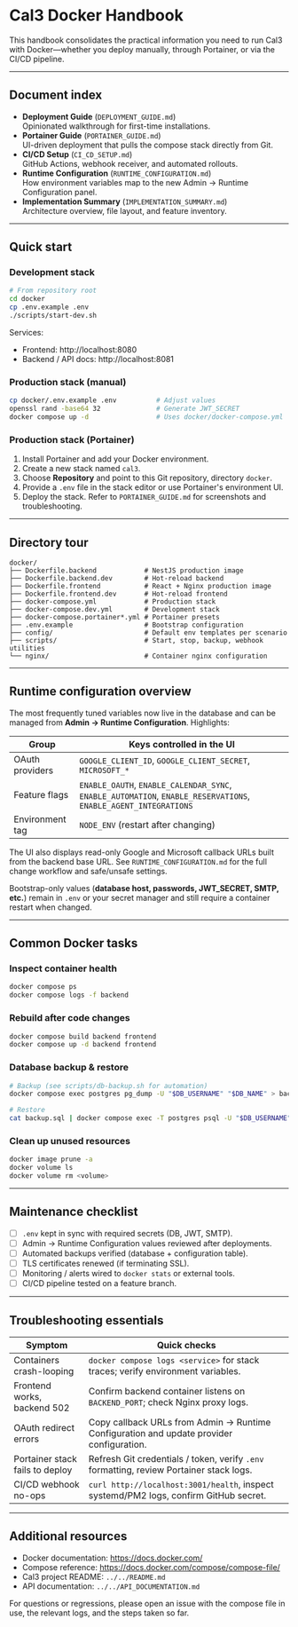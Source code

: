 # Cal3 Docker Handbook

This handbook consolidates the practical information you need to run Cal3 with
Docker—whether you deploy manually, through Portainer, or via the CI/CD
pipeline.

---

## Document index

- **Deployment Guide** (`DEPLOYMENT_GUIDE.md`)  
  Opinionated walkthrough for first-time installations.
- **Portainer Guide** (`PORTAINER_GUIDE.md`)  
  UI-driven deployment that pulls the compose stack directly from Git.
- **CI/CD Setup** (`CI_CD_SETUP.md`)  
  GitHub Actions, webhook receiver, and automated rollouts.
- **Runtime Configuration** (`RUNTIME_CONFIGURATION.md`)  
  How environment variables map to the new Admin → Runtime Configuration panel.
- **Implementation Summary** (`IMPLEMENTATION_SUMMARY.md`)  
  Architecture overview, file layout, and feature inventory.

---

## Quick start

### Development stack

```bash
# From repository root
cd docker
cp .env.example .env
./scripts/start-dev.sh
```

Services:

- Frontend: http://localhost:8080
- Backend / API docs: http://localhost:8081

### Production stack (manual)

```bash
cp docker/.env.example .env          # Adjust values
openssl rand -base64 32              # Generate JWT_SECRET
docker compose up -d                 # Uses docker/docker-compose.yml
```

### Production stack (Portainer)

1. Install Portainer and add your Docker environment.
2. Create a new stack named `cal3`.
3. Choose **Repository** and point to this Git repository, directory `docker`.
4. Provide a `.env` file in the stack editor or use Portainer's environment UI.
5. Deploy the stack. Refer to `PORTAINER_GUIDE.md` for screenshots and
   troubleshooting.

---

## Directory tour

```
docker/
├── Dockerfile.backend            # NestJS production image
├── Dockerfile.backend.dev        # Hot-reload backend
├── Dockerfile.frontend           # React + Nginx production image
├── Dockerfile.frontend.dev       # Hot-reload frontend
├── docker-compose.yml            # Production stack
├── docker-compose.dev.yml        # Development stack
├── docker-compose.portainer*.yml # Portainer presets
├── .env.example                  # Bootstrap configuration
├── config/                       # Default env templates per scenario
├── scripts/                      # Start, stop, backup, webhook utilities
└── nginx/                        # Container nginx configuration
```

---

## Runtime configuration overview

The most frequently tuned variables now live in the database and can be managed
from **Admin → Runtime Configuration**. Highlights:

| Group            | Keys controlled in the UI                                   |
|------------------|--------------------------------------------------------------|
| OAuth providers  | `GOOGLE_CLIENT_ID`, `GOOGLE_CLIENT_SECRET`, `MICROSOFT_*`    |
| Feature flags    | `ENABLE_OAUTH`, `ENABLE_CALENDAR_SYNC`, `ENABLE_AUTOMATION`, `ENABLE_RESERVATIONS`, `ENABLE_AGENT_INTEGRATIONS` |
| Environment tag  | `NODE_ENV` (restart after changing)                          |

The UI also displays read-only Google and Microsoft callback URLs built from
the backend base URL. See `RUNTIME_CONFIGURATION.md` for the full change
workflow and safe/unsafe settings.

Bootstrap-only values (**database host, passwords, JWT_SECRET, SMTP, etc.**)
remain in `.env` or your secret manager and still require a container restart
when changed.

---

## Common Docker tasks

### Inspect container health

```bash
docker compose ps
docker compose logs -f backend
```

### Rebuild after code changes

```bash
docker compose build backend frontend
docker compose up -d backend frontend
```

### Database backup & restore

```bash
# Backup (see scripts/db-backup.sh for automation)
docker compose exec postgres pg_dump -U "$DB_USERNAME" "$DB_NAME" > backup.sql

# Restore
cat backup.sql | docker compose exec -T postgres psql -U "$DB_USERNAME" "$DB_NAME"
```

### Clean up unused resources

```bash
docker image prune -a
docker volume ls
docker volume rm <volume>
```

---

## Maintenance checklist

- [ ] `.env` kept in sync with required secrets (DB, JWT, SMTP).
- [ ] Admin → Runtime Configuration values reviewed after deployments.
- [ ] Automated backups verified (database + configuration table).
- [ ] TLS certificates renewed (if terminating SSL).
- [ ] Monitoring / alerts wired to `docker stats` or external tools.
- [ ] CI/CD pipeline tested on a feature branch.

---

## Troubleshooting essentials

| Symptom | Quick checks |
|---------|--------------|
| Containers crash-looping | `docker compose logs <service>` for stack traces; verify environment variables. |
| Frontend works, backend 502 | Confirm backend container listens on `BACKEND_PORT`; check Nginx proxy logs. |
| OAuth redirect errors | Copy callback URLs from Admin → Runtime Configuration and update provider configuration. |
| Portainer stack fails to deploy | Refresh Git credentials / token, verify `.env` formatting, review Portainer stack logs. |
| CI/CD webhook no-ops | `curl http://localhost:3001/health`, inspect systemd/PM2 logs, confirm GitHub secret. |

---

## Additional resources

- Docker documentation: https://docs.docker.com/
- Compose reference: https://docs.docker.com/compose/compose-file/
- Cal3 project README: `../../README.md`
- API documentation: `../../API_DOCUMENTATION.md`

For questions or regressions, please open an issue with the compose file in use,
the relevant logs, and the steps taken so far.

